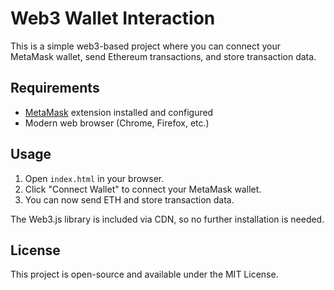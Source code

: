 # Web3 Wallet Interaction

This is a simple web3-based project where you can connect your MetaMask wallet, send Ethereum transactions, and store transaction data.

## Requirements

- [MetaMask](https://metamask.io/) extension installed and configured
- Modern web browser (Chrome, Firefox, etc.)

## Usage

1. Open `index.html` in your browser.
2. Click "Connect Wallet" to connect your MetaMask wallet.
3. You can now send ETH and store transaction data.

The Web3.js library is included via CDN, so no further installation is needed.

## License

This project is open-source and available under the MIT License.
